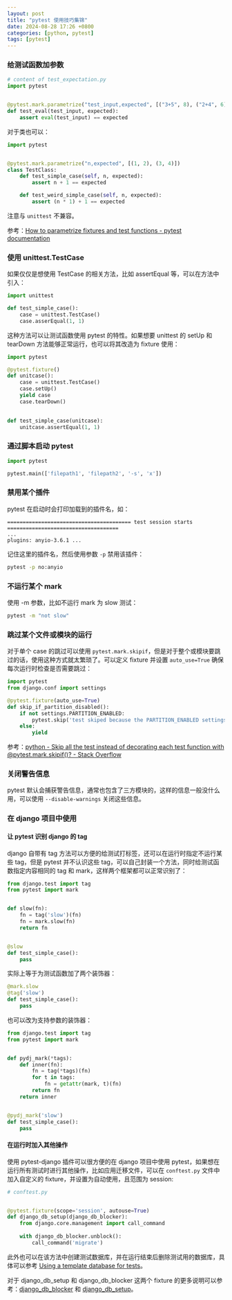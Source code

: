 ```yaml
---
layout: post
title: "pytest 使用技巧集锦"
date: 2024-08-28 17:26 +0800
categories: [python, pytest]
tags: [pytest]
---
```




### 给测试函数加参数

```python
# content of test_expectation.py
import pytest


@pytest.mark.parametrize("test_input,expected", [("3+5", 8), ("2+4", 6), ("6*9", 42)])
def test_eval(test_input, expected):
    assert eval(test_input) == expected
```

对于类也可以：

```python
import pytest


@pytest.mark.parametrize("n,expected", [(1, 2), (3, 4)])
class TestClass:
    def test_simple_case(self, n, expected):
        assert n + 1 == expected

    def test_weird_simple_case(self, n, expected):
        assert (n * 1) + 1 == expected
```

注意与 `unittest` 不兼容。

参考：[How to parametrize fixtures and test functions - pytest documentation](https://docs.pytest.org/en/stable/how-to/parametrize.html)



### 使用 unittest.TestCase

如果仅仅是想使用 TestCase 的相关方法，比如 assertEqual 等，可以在方法中引入：

```python
import unittest

def test_simple_case():
    case = unittest.TestCase()
    case.asserEqual(1, 1)
```

这种方法可以让测试函数使用 pytest 的特性。如果想要 unittest 的 setUp 和 tearDown 方法能够正常运行，也可以将其改造为 fixture 使用：

```python
import pytest

@pytest.fixture()
def unitcase():
    case = unittest.TestCase()
    case.setUp()
    yield case
    case.tearDown()
    

def test_simple_case(unitcase):
    unitcase.assertEqual(1, 1)
```



### 通过脚本启动 pytest

```python
import pytest

pytest.main(['filepath1', 'filepath2', '-s', 'x'])
```



### 禁用某个插件

pytest 在启动时会打印加载到的插件名，如：

```
======================================== test session starts ====================================
...
plugins: anyio-3.6.1 ...
```

记住这里的插件名，然后使用参数 `-p` 禁用该插件：

```bash
pytest -p no:anyio
```



### 不运行某个 mark

使用 -m 参数，比如不运行 mark 为 slow 测试：

```bash
pytest -m "not slow"
```



### 跳过某个文件或模块的运行

对于单个 case 的跳过可以使用 `pytest.mark.skipif`，但是对于整个或模块要跳过的话，使用这种方式就太繁琐了。可以定义 fixture 并设置 `auto_use=True` 确保每次运行时检查是否需要跳过：

```python
import pytest
from django.conf import settings

@pytest.fixture(auto_use=True)
def skip_if_partition_disabled():
    if not settings.PARTITION_ENABLED:
        pytest.skip('test skiped because the PARTITION_ENABLED settings disabled')
    else:
        yield
```



参考：[python - Skip all the test instead of decorating each test function with @pytest.mark.skipif()? - Stack Overflow](https://stackoverflow.com/questions/70090541/skip-all-the-test-instead-of-decorating-each-test-function-with-pytest-mark-ski)



### 关闭警告信息

pytest 默认会捕获警告信息，通常也包含了三方模块的，这样的信息一般没什么用，可以使用 `--disable-warnings` 关闭这些信息。



### 在 django 项目中使用

#### 让 pytest 识别 django 的 tag

django 自带有 tag 方法可以方便的给测试打标签，还可以在运行时指定不运行某些 tag，但是 pytest 并不认识这些 tag，可以自己封装一个方法，同时给测试函数指定内容相同的 tag 和 mark，这样两个框架都可以正常识别了：

```python
from django.test import tag
from pytest import mark


def slow(fn):
    fn = tag('slow')(fn)
    fn = mark.slow(fn)
    return fn


@slow
def test_simple_case():
    pass
```

实际上等于为测试函数加了两个装饰器：

```python
@mark.slow
@tag('slow')
def test_simple_case():
    pass
```

也可以改为支持参数的装饰器：

```python
from django.test import tag
from pytest import mark


def pydj_mark(*tags):
    def inner(fn):
        fn = tag(*tags)(fn)
        for t in tags:
            fn = getattr(mark, t)(fn)
        return fn
    return inner


@pydj_mark('slow')
def test_simple_case():
    pass
```



#### 在运行时加入其他操作

使用 pytest-django 插件可以很方便的在 django 项目中使用 pytest，如果想在运行所有测试时进行其他操作，比如应用迁移文件，可以在 `conftest.py` 文件中加入自定义的 fixture，并设置为自动使用，且范围为 session:

```python
# conftest.py


@pytest.fixture(scope='session', autouse=True)
def django_db_setup(django_db_blocker):
    from django.core.management import call_command
    
    with django_db_blocker.unblock():
        call_command('migrate')
```

此外也可以在该方法中创建测试数据库，并在运行结束后删除测试用的数据库，具体可以参考 [Using a template database for tests](https://pytest-django.readthedocs.io/en/latest/database.html#using-a-template-database-for-tests)。

对于 django_db_setup 和 django_db_blocker 这两个 fixture 的更多说明可以参考：[django_db_blocker](https://pytest-django.readthedocs.io/en/latest/database.html#django-db-blocker) 和 [django_db_setup](https://pytest-django.readthedocs.io/en/latest/database.html#django-db-setup)。
